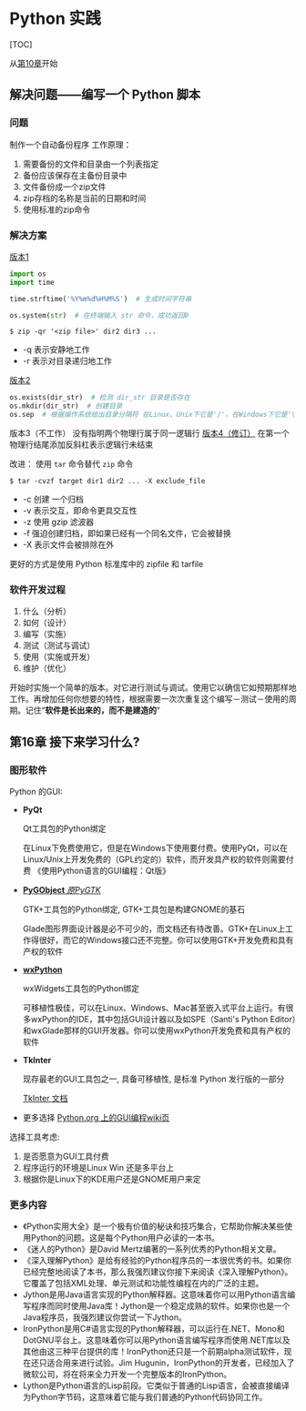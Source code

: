 # Python 实践

[TOC]

从[第10章](https://woodpecker.org.cn/abyteofpython_cn/chinese/ch10.html)开始

## 解决问题——编写一个 Python 脚本

### 问题

制作一个自动备份程序
工作原理：

1. 需要备份的文件和目录由一个列表指定
1. 备份应该保存在主备份目录中
1. 文件备份成一个zip文件
1. zip存档的名称是当前的日期和时间
1. 使用标准的zip命令

### 解决方案

[版本1](code/backup_ver1.py 'backup_ver1.py')

```python
import os
import time

time.strftime('%Y%m%d%H%M%S')  # 生成时间字符串

os.system(str)  # 在终端输入 str 命令，成功返回0
```

```terminal
$ zip -qr '<zip file>' dir2 dir3 ...
```

* -q 表示安静地工作
* -r 表示对目录递归地工作

[版本2](code/backup_ver2.py 'backup_ver2.py')

```python
os.exists(dir_str)  # 检测 dir_str 目录是否存在
os.mkdir(dir_str)  # 创建目录
os.sep  # 根据操作系统给出目录分隔符 在Linux、Unix下它是'/'，在Windows下它是'\\'，而在Mac OS下它是':'
```

版本3（不工作） 没有指明两个物理行属于同一逻辑行
[版本4（修订）](code/backup_ver4.py 'backup_ver4.py')
在第一个物理行结尾添加反斜杠表示逻辑行未结束

改进：
使用 `tar` 命令替代 `zip` 命令

```terminal
$ tar -cvzf target dir1 dir2 ... -X exclude_file
```

* -c 创建 一个归档
* -v 表示交互，即命令更具交互性
* -z 使用 gzip 滤波器
* -f 强迫创建归档，即如果已经有一个同名文件，它会被替换
* -X 表示文件会被排除在外

更好的方式是使用 Python 标准库中的 zipfile 和 tarfile

### 软件开发过程

1. 什么（分析）
1. 如何（设计）
1. 编写（实施）
1. 测试（测试与调试）
1. 使用（实施或开发）
1. 维护（优化）

开始时实施一个简单的版本。对它进行测试与调试。使用它以确信它如预期那样地工作。再增加任何你想要的特性，根据需要一次次重复这个编写－测试－使用的周期。记住“**软件是长出来的，而不是建造的**”

## 第16章 接下来学习什么?

### 图形软件

Python 的GUI:

* **PyQt**

	Qt工具包的Python绑定

	在Linux下免费使用它，但是在Windows下使用要付费。使用PyQt，可以在Linux/Unix上开发免费的（GPL约定的）软件，而开发具产权的软件则需要付费
	《使用Python语言的GUI编程：Qt版》
* [**PyGObject** *原PyGTK*](https://pygobject.readthedocs.io/en/latest/)

	GTK+工具包的Python绑定, GTK+工具包是构建GNOME的基石

	Glade图形界面设计器是必不可少的，而文档还有待改善。GTK+在Linux上工作得很好，而它的Windows接口还不完整。你可以使用GTK+开发免费和具有产权的软件
* [**wxPython**](https://www.wxpython.org/)

	wxWidgets工具包的Python绑定

	可移植性极佳，可以在Linux、Windows、Mac甚至嵌入式平台上运行。有很多wxPython的IDE，其中包括GUI设计器以及如SPE（Santi's Python Editor）和wxGlade那样的GUI开发器。你可以使用wxPython开发免费和具有产权的软件
* **TkInter**

	现存最老的GUI工具包之一, 具备可移植性, 是标准 Python 发行版的一部分

	[TkInter 文档](http://effbot.org/tkinterbook/)
* 更多选择 [Python.org 上的GUI编程wiki页](http://www.python.org/cgi-bin/moinmoin/GuiProgramming)

选择工具考虑:

1. 是否愿意为GUI工具付费
2. 程序运行的环境是Linux Win 还是多平台上
3. 根据你是Linux下的KDE用户还是GNOME用户来定

### 更多内容

* 《Python实用大全》是一个极有价值的秘诀和技巧集合，它帮助你解决某些使用Python的问题。这是每个Python用户必读的一本书。
* 《迷人的Python》是David Mertz编著的一系列优秀的Python相关文章。
* 《深入理解Python》是给有经验的Python程序员的一本很优秀的书。如果你已经完整地阅读了本书，那么我强烈建议你接下来阅读《深入理解Python》。它覆盖了包括XML处理、单元测试和功能性编程在内的广泛的主题。
* Jython是用Java语言实现的Python解释器。这意味着你可以用Python语言编写程序而同时使用Java库！Jython是一个稳定成熟的软件。如果你也是一个Java程序员，我强烈建议你尝试一下Jython。
* IronPython是用C#语言实现的Python解释器，可以运行在.NET、Mono和DotGNU平台上。这意味着你可以用Python语言编写程序而使用.NET库以及其他由这三种平台提供的库！IronPython还只是一个前期alpha测试软件，现在还只适合用来进行试验。Jim Hugunin，IronPython的开发者，已经加入了微软公司，将在将来全力开发一个完整版本的IronPython。
* Lython是Python语言的Lisp前段。它类似于普通的Lisp语言，会被直接编译为Python字节码，这意味着它能与我们普通的Python代码协同工作。